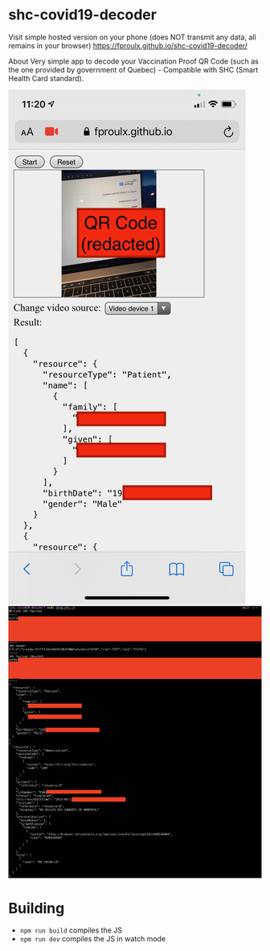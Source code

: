 # shc-covid19-decoder

Visit simple hosted version on your phone (does NOT transmit any data, all remains in your browser)
https://fproulx.github.io/shc-covid19-decoder/

About
Very simple app to decode your Vaccination Proof QR Code (such as the one provided by government of Quebec) - Compatible with SHC (Smart Health Card standard).

![decoder-page](decoder-page.jpeg)
![demo](demo.png)

# Building

- `npm run build` compiles the JS
- `npm run dev` compiles the JS in watch mode

